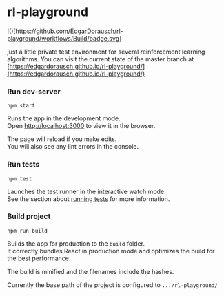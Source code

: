 # rl-playground

!()[https://github.com/EdgarDorausch/rl-playground/workflows/Build/badge.svg]

just a little private test environment for several reinforcement learning algorithms.
You can visit the current state of the master branch at [https://edgardorausch.github.io/rl-playground/](https://edgardorausch.github.io/rl-playground/)


### Run dev-server
`npm start`

Runs the app in the development mode.<br />
Open [http://localhost:3000](http://localhost:3000) to view it in the browser.

The page will reload if you make edits.<br />
You will also see any lint errors in the console.

### Run tests
`npm test`

Launches the test runner in the interactive watch mode.<br />
See the section about [running tests](https://facebook.github.io/create-react-app/docs/running-tests) for more information.

### Build project
`npm run build`

Builds the app for production to the `build` folder.<br />
It correctly bundles React in production mode and optimizes the build for the best performance.

The build is minified and the filenames include the hashes.<br />

Currently the base path of the project is configured to `.../rl-playground/`

